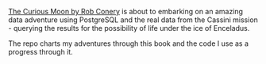
[The Curious Moon by Rob Conery](https://bigmachine.io/products/a-curious-moon/) is about to embarking on an amazing data adventure using PostgreSQL and the real data from the Cassini mission - querying the results for the possibility of life under the ice of Enceladus.

The repo charts my adventures through this book and the code I use as a progress through it.
